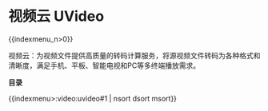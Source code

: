 # 视频云 UVideo

{{indexmenu_n>0}}

视频云：为视频文件提供高质量的转码计算服务，将源视频文件转码为各种格式和清晰度，满足手机、平板、智能电视和PC等多终端播放需求。

**目录**

{{indexmenu>:video:uvideo#1 | nsort dsort msort}}
